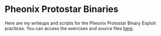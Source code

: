 # Pheonix Protostar Binaries

Here are my writeups and scripts for the Pheonix Protostar Binary Exploit practices. You can access the exercises and source files [here](https://exploit.education/protostar/).


